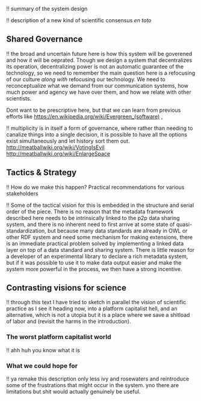 !! summary of the system design

!! description of a new kind of scientific consensus *en toto*


## Shared Governance

!! the broad and uncertain future here is how this system will be goverened and how it will be oeprated. Though we design a system that decentralizes its operation, decentralizing power is not an automatic guarantee of the technology, so we need to remember the main question here is a refocusing of our culture *along with* refocusing our technology. We need to reconceptualize what we demand from our communication systems, how much power and agency we have over them, and how we relate with other scientists. 

Dont want to be prescriptive here, but that we can learn from previous efforts like  https://en.wikipedia.org/wiki/Evergreen_(software) , 

!! multiplicity is in itself a form of governance, where rather than needing to canalize things into a single decision, it is possible to have all the options exist simultaneously and let history sort them out. http://meatballwiki.org/wiki/VotingIsEvil  http://meatballwiki.org/wiki/EnlargeSpace

## Tactics & Strategy

!! How do we make this happen? Practical recommendations for various stakeholders

!! Some of the tactical vision for this is embedded in the structure and serial order of the piece. There is no reason that the metadata framework described here needs to be intrinsically linked to the p2p data sharing system, and there is no inherent need to first arrive at some state of quasi-standardization, but because many data standards are already in OWL or other RDF system and need some mechanism for making extensions, there is an immediate practical problem solved by implementing a linked data layer on top of a data standard and sharing system. There is little reason for a developer of an experimental library to declare a rich metadata system, but if it was possible to use it to make data output easier and make the system more powerful in the process, we then have a strong incentive.

## Contrasting visions for science

!! through this text I have tried to sketch in parallel the vision of scientific practice as I see it heading now, into a platform capitalist hell, and an alternative, which is not a utopia but it is a place where we save a shitload of labor and (revisit the harms in the introduction). 

### The worst platform capitalist world

!! ahh huh you know what it is

### What we could hope for

!! ya remake this description only less ivy and rosewaters and reintroduce some of the frustrations that might occur in the system. yno there are limitations but shit would actually genuinely be useful.
